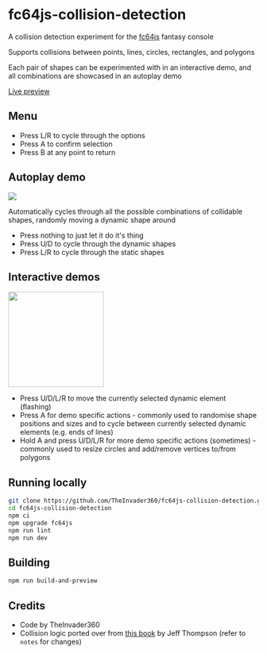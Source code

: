 # fc64js-collision-detection

A collision detection experiment for the [fc64js](https://github.com/TheInvader360/fc64js) fantasy console

Supports collisions between points, lines, circles, rectangles, and polygons

Each pair of shapes can be experimented with in an interactive demo, and all combinations are showcased in an autoplay demo

[Live preview](https://theinvader360.github.io/fc64js-collision-detection/dist/)

## Menu

* Press L/R to cycle through the options
* Press A to confirm selection
* Press B at any point to return

## Autoplay demo

<img src="https://raw.githubusercontent.com/TheInvader360/fc64js-collision-detection/main/notes/demo-autoplay.gif" width="e 192"/>

Automatically cycles through all the possible combinations of collidable shapes, randomly moving a dynamic shape around

* Press nothing to just let it do it's thing
* Press U/D to cycle through the dynamic shapes
* Press L/R to cycle through the static shapes

## Interactive demos

<img src="https://raw.githubusercontent.com/TheInvader360/fc64js-collision-detection/main/notes/demo-autoplay.gif" width="192"/>

* Press U/D/L/R to move the currently selected dynamic element (flashing)
* Press A for demo specific actions - commonly used to randomise shape positions and sizes and to cycle between currently selected dynamic elements (e.g. ends of lines)
* Hold A and press U/D/L/R for more demo specific actions (sometimes) - commonly used to resize circles and add/remove vertices to/from polygons

## Running locally

```bash
git clone https://github.com/TheInvader360/fc64js-collision-detection.git
cd fc64js-collision-detection
npm ci
npm upgrade fc64js
npm run lint
npm run dev
```

## Building

```bash
npm run build-and-preview
```

## Credits

* Code by TheInvader360
* Collision logic ported over from [this book](https://github.com/jeffThompson/CollisionDetection) by Jeff Thompson (refer to ```notes``` for changes)
